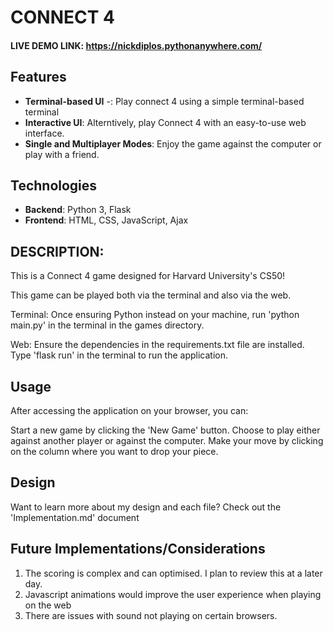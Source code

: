 # CONNECT 4

#### LIVE DEMO LINK: https://nickdiplos.pythonanywhere.com/

## Features
- **Terminal-based UI** -: Play connect 4 using a simple terminal-based terminal
- **Interactive UI**: Alterntively, play Connect 4 with an easy-to-use web interface.
- **Single and Multiplayer Modes**: Enjoy the game against the computer or play with a friend.

## Technologies
- **Backend**: Python 3, Flask
- **Frontend**: HTML, CSS, JavaScript, Ajax

## DESCRIPTION: 

This is a Connect 4 game designed for Harvard University's CS50!

This game can be played both via the terminal and also via the web. 

Terminal: Once ensuring Python instead on your machine, run 'python main.py' in the terminal in the games directory.

Web: Ensure the dependencies in the requirements.txt file are installed. Type 'flask run' in the terminal to run the application.

## Usage

After accessing the application on your browser, you can:

Start a new game by clicking the 'New Game' button.
Choose to play either against another player or against the computer.
Make your move by clicking on the column where you want to drop your piece.



## Design

Want to learn more about my design and each file? Check out the 'Implementation.md' document


## Future Implementations/Considerations
1. The scoring is complex and can optimised. I plan to review this at a later day.
2. Javascript animations would improve the user experience when playing on the web
4. There are issues with sound not playing on certain browsers.
